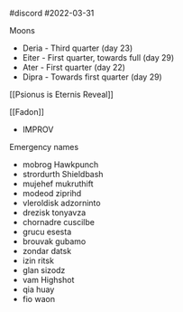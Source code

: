 #discord #2022-03-31

Moons
- Deria - Third quarter (day 23)
- Eiter - First quarter, towards full (day 29)
- Ater - First quarter (day 22)
- Dipra - Towards first quarter (day 29)

[[Psionus is Eternis Reveal]]

[[Fadon]]
- IMPROV

Emergency names
- mobrog Hawkpunch 
- strordurth Shieldbash  
- mujehef mukruthift  
- modeod ziprihd  
- vleroldisk adzorninto  
- drezisk tonyavza  
- chornadre cuscilbe  
- grucu esesta
- brouvak gubamo
- zondar datsk
- izin ritsk
- glan sizodz
- vam Highshot
- qia huay
- fio waon
